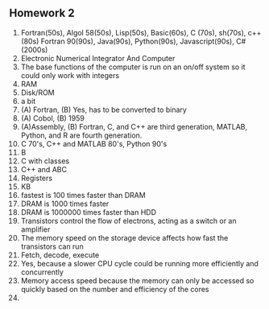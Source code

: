 ## **Homework 2**
1. Fortran(50s), Algol 58(50s), Lisp(50s), Basic(60s), C (70s), sh(70s), c++(80s) Fortran 90(90s), Java(90s), Python(90s), Javascript(90s), C#(2000s)
2. Electronic Numerical Integrator And Computer  
3. The base functions of the computer is run on an on/off system so it could only work with integers  
4. RAM  
5. Disk/ROM  
6. a bit  
7. (A) Fortran, (B) Yes, has to be converted to binary   
8. (A) Cobol, (B) 1959   
9. (A)Assembly, (B) Fortran, C, and C++ are third generation, MATLAB, Python, and R are fourth generation.  
10. C 70's, C++ and MATLAB 80's, Python 90's  
11. B  
12. C with classes  
13. C++ and ABC  
14. Registers  
15. KB  
16. fastest is 100 times faster than DRAM  
17. DRAM is 1000 times faster  
18. DRAM is 1000000 times faster than HDD  
19. Transistors control the flow of electrons, acting as a switch or an amplifier  
20. The memory speed on the storage device affects how fast the transistors can run  
21. Fetch, decode, execute  
22. Yes, because a slower CPU cycle could be running more efficiently and concurrently  
23. Memory access speed because the memory can only be accessed so quickly based on the number and efficiency of the cores  
24. 
